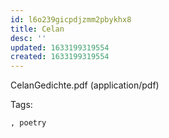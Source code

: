```yaml
---
id: l6o239gicpdjzmm2pbykhx8
title: Celan
desc: ''
updated: 1633199319554
created: 1633199319554
---
```


CelanGedichte.pdf
(application/pdf)

Tags:
  
    , poetry
